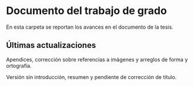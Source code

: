 # Documento del trabajo de grado
En esta carpeta se reportan los avances en el documento de la tesis.

## Últimas actualizaciones 

Apendices, corrección sobre referencias a imágenes y arreglos de forma y ortografía. 

Versión sin introducción, resumen y pendiente de corrección de título.